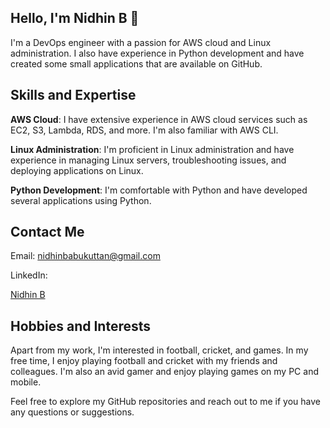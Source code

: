## Hello, I'm Nidhin B 👋

I'm a DevOps engineer with a passion for AWS cloud and Linux administration. I also have experience in Python development and have created some small applications that are available on GitHub.

## Skills and Expertise

**AWS Cloud**: I have extensive experience in AWS cloud services such as EC2, S3, Lambda, RDS, and more. I'm also familiar with AWS CLI.

**Linux Administration**: I'm proficient in Linux administration and have experience in managing Linux servers, troubleshooting issues, and deploying applications on Linux.

**Python Development**: I'm comfortable with Python and have developed several applications using Python.

## Contact Me
Email: nidhinbabukuttan@gmail.com

LinkedIn:<div class="badge-base LI-profile-badge" data-locale="en_US" data-size="large" data-theme="light" data-type="VERTICAL" data-vanity="nidhinbabukuttan" data-version="v1"><a class="badge-base__link LI-simple-link" href="https://in.linkedin.com/in/nidhinbabukuttan?trk=profile-badge">Nidhin B</a></div>
              

## Hobbies and Interests
Apart from my work, I'm interested in football, cricket, and games. In my free time, I enjoy playing football and cricket with my friends and colleagues. I'm also an avid gamer and enjoy playing games on my PC and mobile.

Feel free to explore my GitHub repositories and reach out to me if you have any questions or suggestions.

